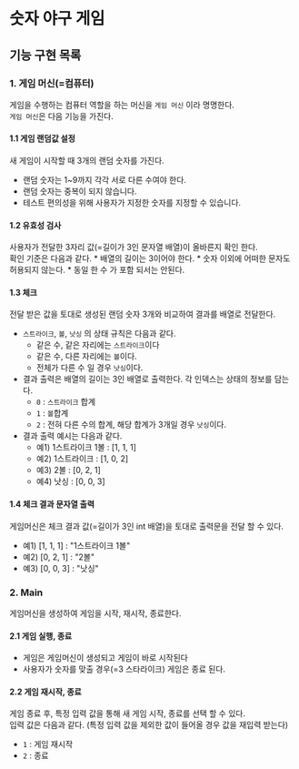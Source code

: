 # 숫자 야구 게임

## 기능 구현 목록
### 1. 게임 머신(=컴퓨터)
게임을 수행하는 컴퓨터 역할을 하는 머신을 `게임 머신` 이라 명명한다.   
`게임 머신`은 다음 기능을 가진다.

#### 1.1 게임 랜덤값 설정
새 게임이 시작할 때 3개의 랜덤 숫자를 가진다.
* 랜덤 숫자는 1~9까지 각각 서로 다른 수여야 한다.
* 랜덤 숫자는 중복이 되지 않습니다. 
* 테스트 편의성을 위해 사용자가 지정한 숫자를 지정할 수 있습니다.

#### 1.2 유효성 검사 
사용자가 전달한 3자리 값(=길이가 3인 문자열 배열)이 올바른지 확인 한다.  
확인 기준은 다음과 같다.
    * 배열의 길이는 3이어야 한다.
    * 숫자 이외에 어떠한 문자도 허용되지 않는다.
    * 동일 한 수 가 포함 되서는 안된다.
     
#### 1.3 체크 
전달 받은 값을 토대로 생성된 랜덤 숫자 3개와 비교하여 결과를 배열로 전달한다.
* `스트라이크`, `볼`, `낫싱` 의 상태 규칙은 다음과 같다.
    * 같은 수, 같은 자리에는 `스트라이크`이다
    * 같은 수, 다른 자리에는 `볼`이다.
    * 전체가 다른 수 일 경우 `낫싱`이다.
* 결과 출력은 배열의 길이는 3인 배열로 출력한다. 각 인덱스는 상태의 정보를 담는다.
    * `0` : `스트라이크` 합계
    * `1` : `볼`합계
    * `2` :  전혀 다른 수의 합계, 해당 합계가 3개일 경우 `낫싱`이다.
* 결과 출력 예시는 다음과 같다.
    * 예1) 1스트라이크 1볼 : [1, 1, 1]
    * 예2) 1스트라이크 : [1, 0, 2]
    * 예3) 2볼 : [0, 2, 1]
    * 예4) 낫싱 : [0, 0, 3]
    
#### 1.4 체크 결과 문자열 출력
게임머신은 체크 결과 값(=길이가 3인 int 배열)을 토대로 출력문을 전달 할 수 있다.
* 예1) [1, 1, 1] : "1스트라이크 1볼"
* 예2) [0, 2, 1] : "2볼"
* 예3) [0, 0, 3] : "낫싱"

### 2. Main
게임머신을 생성하여 게임을 시작, 재시작, 종료한다.

#### 2.1 게임 실행, 종료
* 게임은 게임머신이 생성되고 게임이 바로 시작된다
* 사용자가 숫자를 맞출 경우(=3 스타라이크) 게임은 종료 된다.

#### 2.2 게임 재시작, 종료
게임 종료 후, 특정 입력 값을 통해 새 게임 시작, 종료를 선택 할 수 있다.  
입력 값은 다음과 같다. (특정 입력 값을 제외한 값이 들어올 경우 값을 재입력 받는다)
* `1` : 게임 재시작
* `2` : 종료 
